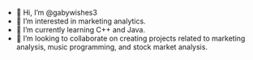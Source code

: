 - 👋 Hi, I’m @gabywishes3
- 👀 I’m interested in marketing analytics.
- 🌱 I’m currently learning C++ and Java.
- 💞️ I’m looking to collaborate on creating projects related to marketing analysis, music programming, and stock market analysis.
